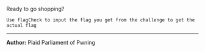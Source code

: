 Ready to go shopping?

`Use flagCheck to input the flag you get from the challenge to get the actual flag`

---
**Author:** Plaid Parliament of Pwning